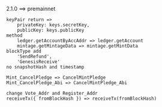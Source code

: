 2.1.0
    ==> premainnet

    keyPair return => 
        privateKey: keys.secretKey,
        publicKey: keys.publicKey
    method
        ledger.getAccountByAccAddr => ledger.getAccount
        mintage.getMintageData => mintage.getMintData
    blockType add
        'SendRefund',
        'GenesisReceive'
    no snapshotHash and timestamp

    Mint_CancelPledge => CancelMintPledge
    Mint_CancelPledge_Abi => CancelMintPledge_Abi

    change Vote_Addr and Register_Addr
    receiveTx({ fromBlockHash }) => receiveTx(fromBlockHash)
